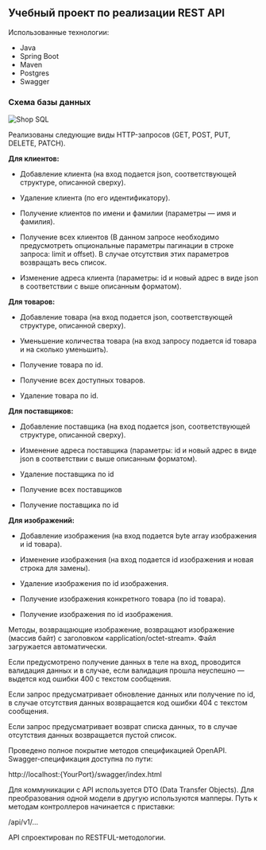 ## Учебный проект по реализации REST API
Использованные технологии:
 - Java
 - Spring Boot
 - Maven
 - Postgres
 - Swagger

### Схема базы данных

![Shop SQL](https://github.com/user-attachments/assets/c9f489c0-1ccc-40c0-ad66-5ab040289be5)

Реализованы следующие виды HTTP-запросов (GET, POST, PUT, DELETE, PATCH).

**Для клиентов:**

 - Добавление клиента (на вход подается json, соответствующей структуре, описанной сверху).

 - Удаление клиента (по его идентификатору).

 - Получение клиентов по имени и фамилии (параметры — имя и фамилия).

 - Получение всех клиентов (В данном запросе необходимо предусмотреть опциональные параметры пагинации в строке запроса: limit и offset). В случае отсутствия этих параметров возвращать весь список.

 - Изменение адреса клиента (параметры: id и новый адрес в виде json в соответствии с выше описанным форматом).




**Для товаров:**

 - Добавление товара (на вход подается json, соответствующей структуре, описанной сверху).

 - Уменьшение количества товара (на вход запросу подается id товара и на сколько уменьшить).

 - Получение товара по id.

 - Получение всех доступных товаров.

 - Удаление товара по id.




**Для поставщиков:**

 - Добавление поставщика (на вход подается json, соответствующей структуре, описанной сверху).

 - Изменение адреса поставщика (параметры: id и новый адрес в виде json в соответствии с выше описанным форматом).

 - Удаление поставщика по id

 - Получение всех поставщиков

 - Получение поставщика по id




**Для изображений:**

 - Добавление изображения (на вход подается byte array изображения и id товара).

 - Изменение изображения (на вход подается id изображения и новая строка для замены).

 - Удаление изображения по id изображения.

 - Получение изображения конкретного товара (по id товара).

 - Получение изображения по id изображения.


Методы, возвращающие изображение, возвращают изображение (массив байт) с заголовком «application/octet-stream». Файл загружается автоматически.

Если предусмотрено получение данных в теле на вход, проводится валидация данных и в случае, если валидация прошла неуспешно — выдется код ошибки 400 с текстом сообщения.

Если запрос предусматривает обновление данных или получение по id, в случае отсутствия данных возвращается код ошибки 404 с текстом сообщения.

Если запрос предусматривает возврат списка данных, то в случае отсутствия данных возвращается пустой список.

Проведено полное покрытие методов спецификацией OpenAPI. Swagger-спецификация доступна по пути:

http://localhost:{YourPort}/swagger/index.html


Для коммуникации с API используется DTO (Data Transfer Objects). Для преобразования одной модели в другую используются мапперы. Путь к методам контроллеров начинается с приставки:

/api/v1/...


API спроектирован по RESTFUL-методологии.
